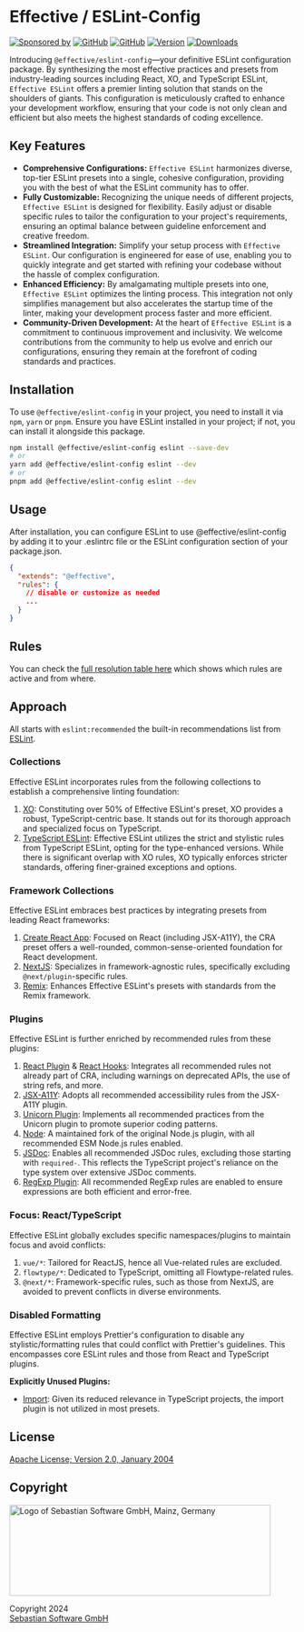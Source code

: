 # Effective / ESLint-Config

[![Sponsored by][sponsor-img]][sponsor] [![GitHub][github-license-img]][github] [![GitHub][github-stars-img]][github] [![Version][npm-version-img]][npm] [![Downloads][npm-downloads-img]][npm]

Introducing `@effective/eslint-config`—your definitive ESLint configuration package. By synthesizing the most effective practices and presets from industry-leading sources including React, XO, and TypeScript ESLint, `Effective ESLint` offers a premier linting solution that stands on the shoulders of giants. This configuration is meticulously crafted to enhance your development workflow, ensuring that your code is not only clean and efficient but also meets the highest standards of coding excellence.

[sponsor]: https://www.sebastian-software.de
[sponsor-img]: https://badgen.net/badge/Sponsored%20by/Sebastian%20Software/c41e54
[npm]: https://www.npmjs.com/package/@effective/eslint-config
[npm-downloads-img]: https://badgen.net/npm/dm/@effective/eslint-config
[npm-version-img]: https://badgen.net/npm/v/@effective/eslint-config
[github]: https://github.com/sebastian-software/effective-eslint-config
[github-stars-img]: https://badgen.net/github/stars/sebastian-software/effective-eslint-config
[github-license-img]: https://badgen.net/github/license/sebastian-software/effective-eslint-config

## Key Features

- **Comprehensive Configurations:** `Effective ESLint` harmonizes diverse, top-tier ESLint presets into a single, cohesive configuration, providing you with the best of what the ESLint community has to offer.
- **Fully Customizable:** Recognizing the unique needs of different projects, `Effective ESLint` is designed for flexibility. Easily adjust or disable specific rules to tailor the configuration to your project's requirements, ensuring an optimal balance between guideline enforcement and creative freedom.
- **Streamlined Integration:** Simplify your setup process with `Effective ESLint`. Our configuration is engineered for ease of use, enabling you to quickly integrate and get started with refining your codebase without the hassle of complex configuration.
- **Enhanced Efficiency:** By amalgamating multiple presets into one, `Effective ESLint` optimizes the linting process. This integration not only simplifies management but also accelerates the startup time of the linter, making your development process faster and more efficient.
- **Community-Driven Development:** At the heart of `Effective ESLint` is a commitment to continuous improvement and inclusivity. We welcome contributions from the community to help us evolve and enrich our configurations, ensuring they remain at the forefront of coding standards and practices.

## Installation

To use `@effective/eslint-config` in your project, you need to install it via `npm`, `yarn` or `pnpm`. Ensure you have ESLint installed in your project; if not, you can install it alongside this package.

```bash
npm install @effective/eslint-config eslint --save-dev
# or
yarn add @effective/eslint-config eslint --dev
# or
pnpm add @effective/eslint-config eslint --dev
```

## Usage

After installation, you can configure ESLint to use @effective/eslint-config by adding it to your .eslintrc file or the ESLint configuration section of your package.json.

```json
{
  "extends": "@effective",
  "rules": {
    // disable or customize as needed
    ...
  }
}
```

## Rules

You can check the [full resolution table here](rules.md) which shows which rules are active and from where.

## Approach

All starts with `eslint:recommended` the built-in recommendations list from [ESLint](https://eslint.org).

### Collections

Effective ESLint incorporates rules from the following collections to establish a comprehensive linting foundation:

1. [XO](https://github.com/xojs/eslint-config-xo): Constituting over 50% of Effective ESLint's preset, XO provides a robust, TypeScript-centric base. It stands out for its thorough approach and specialized focus on TypeScript.
2. [TypeScript ESLint](https://typescript-eslint.io/linting/configs/): Effective ESLint utilizes the strict and stylistic rules from TypeScript ESLint, opting for the type-enhanced versions. While there is significant overlap with XO rules, XO typically enforces stricter standards, offering finer-grained exceptions and options.

### Framework Collections

Effective ESLint embraces best practices by integrating presets from leading React frameworks:

1. [Create React App](https://create-react-app.dev/): Focused on React (including JSX-A11Y), the CRA preset offers a well-rounded, common-sense-oriented foundation for React development.
2. [NextJS](https://www.npmjs.com/package/eslint-config-next): Specializes in framework-agnostic rules, specifically excluding `@next/plugin`-specific rules.
3. [Remix](https://www.npmjs.com/package/@remix-run/eslint-config): Enhances Effective ESLint's presets with standards from the Remix framework.

### Plugins

Effective ESLint is further enriched by recommended rules from these plugins:

1. [React Plugin](https://www.npmjs.com/package/eslint-plugin-react) & [React Hooks](https://www.npmjs.com/package/eslint-plugin-react-hooks): Integrates all recommended rules not already part of CRA, including warnings on deprecated APIs, the use of string refs, and more.
2. [JSX-A11Y](https://github.com/jsx-eslint/eslint-plugin-jsx-a11y): Adopts all recommended accessibility rules from the JSX-A11Y plugin.
3. [Unicorn Plugin](https://github.com/sindresorhus/eslint-plugin-unicorn): Implements all recommended practices from the Unicorn plugin to promote superior coding patterns.
4. [Node](https://www.npmjs.com/package/eslint-plugin-n): A maintained fork of the original Node.js plugin, with all recommended ESM Node.js rules enabled.
5. [JSDoc](https://github.com/gajus/eslint-plugin-jsdoc): Enables all recommended JSDoc rules, excluding those starting with `required-`. This reflects the TypeScript project's reliance on the type system over extensive JSDoc comments.
6. [RegExp Plugin](https://www.npmjs.com/package/eslint-plugin-regexp): All recommended RegExp rules are enabled to ensure expressions are both efficient and error-free.

### Focus: React/TypeScript

Effective ESLint globally excludes specific namespaces/plugins to maintain focus and avoid conflicts:

1. `vue/*`: Tailored for ReactJS, hence all Vue-related rules are excluded.
2. `flowtype/*`: Dedicated to TypeScript, omitting all Flowtype-related rules.
3. `@next/*`: Framework-specific rules, such as those from NextJS, are avoided to prevent conflicts in diverse environments.

### Disabled Formatting

Effective ESLint employs Prettier's configuration to disable any stylistic/formatting rules that could conflict with Prettier's guidelines. This encompasses core ESLint rules and those from React and TypeScript plugins.

**Explicitly Unused Plugins:**

- [Import](https://www.npmjs.com/package/eslint-plugin-import): Given its reduced relevance in TypeScript projects, the import plugin is not utilized in most presets.

## License

[Apache License; Version 2.0, January 2004](http://www.apache.org/licenses/LICENSE-2.0)

## Copyright

<img src="https://cdn.rawgit.com/sebastian-software/sebastian-software-brand/0d4ec9d6/sebastiansoftware-en.svg" alt="Logo of Sebastian Software GmbH, Mainz, Germany" width="460" height="160"/>

Copyright 2024<br/>[Sebastian Software GmbH](https://www.sebastian-software.de)
